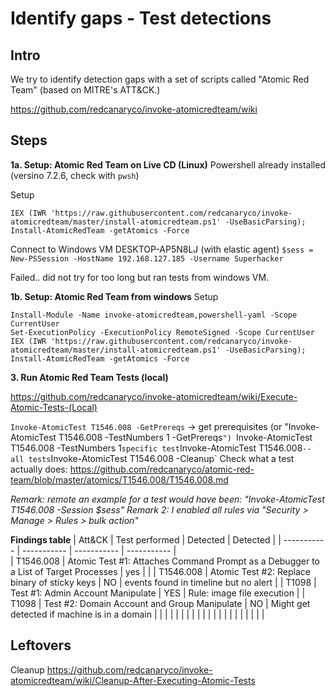 # Identify gaps - Test detections

## Intro
We try to identify detection gaps with a set of scripts called "Atomic Red Team" (based on MITRE's ATT&CK.)

 https://github.com/redcanaryco/invoke-atomicredteam/wiki

## Steps

**1a. Setup: Atomic Red Team on Live CD (Linux)**
Powershell already installed (versino 7.2.6, check with `pwsh`)

Setup 
```
IEX (IWR 'https://raw.githubusercontent.com/redcanaryco/invoke-atomicredteam/master/install-atomicredteam.ps1' -UseBasicParsing);
Install-AtomicRedTeam -getAtomics -Force
```

Connect to Windows VM DESKTOP-AP5N8LJ (with elastic agent)
`$sess = New-PSSession -HostName 192.168.127.185 -Username Superhacker`  

Failed.. did not try for too long but ran tests from windows VM.


**1b. Setup: Atomic Red Team from windows**
Setup
```
Install-Module -Name invoke-atomicredteam,powershell-yaml -Scope CurrentUser
Set-ExecutionPolicy -ExecutionPolicy RemoteSigned -Scope CurrentUser
IEX (IWR 'https://raw.githubusercontent.com/redcanaryco/invoke-atomicredteam/master/install-atomicredteam.ps1' -UseBasicParsing);
Install-AtomicRedTeam -getAtomics -Force

```

**3. Run Atomic Red Team Tests (local)**

https://github.com/redcanaryco/invoke-atomicredteam/wiki/Execute-Atomic-Tests-(Local)

`Invoke-AtomicTest T1546.008 -GetPrereqs` -> get prerequisites (or "Invoke-AtomicTest T1546.008 -TestNumbers 1 -GetPrereqs`")
`Invoke-AtomicTest T1546.008 -TestNumbers 1` specific test
`Invoke-AtomicTest T1546.008` -- all tests
`Invoke-AtomicTest T1546.008 -Cleanup`
Check what a test actually does: https://github.com/redcanaryco/atomic-red-team/blob/master/atomics/T1546.008/T1546.008.md 

*Remark: remote an example for a test would have been: "Invoke-AtomicTest T1546.008 -Session $sess"*
*Remark 2: I enabled all rules via "Security > Manage > Rules > bulk action"*

**Findings table**
| Att&CK | Test performed | Detected |  Detected | 
| ----------- | ----------- | ----------- |  ----------- |  
| T1546.008 | Atomic Test #1: Attaches Command Prompt as a Debugger to a List of Target Processes   | yes | |
| T1546.008 | Atomic Test #2: Replace binary of sticky keys  | NO | events found in timeline but no alert |
| T1098     | Test #1: Admin Account Manipulate   | YES  | Rule: image file execution |
| T1098     | Test #2: Domain Account and Group Manipulate  | NO  | Might get detected if machine is in a domain  |
|       |   |    |
|       |   |    |
|       |   |    |
|       |   |    |
|       |   |    |



## Leftovers

Cleanup
https://github.com/redcanaryco/invoke-atomicredteam/wiki/Cleanup-After-Executing-Atomic-Tests
